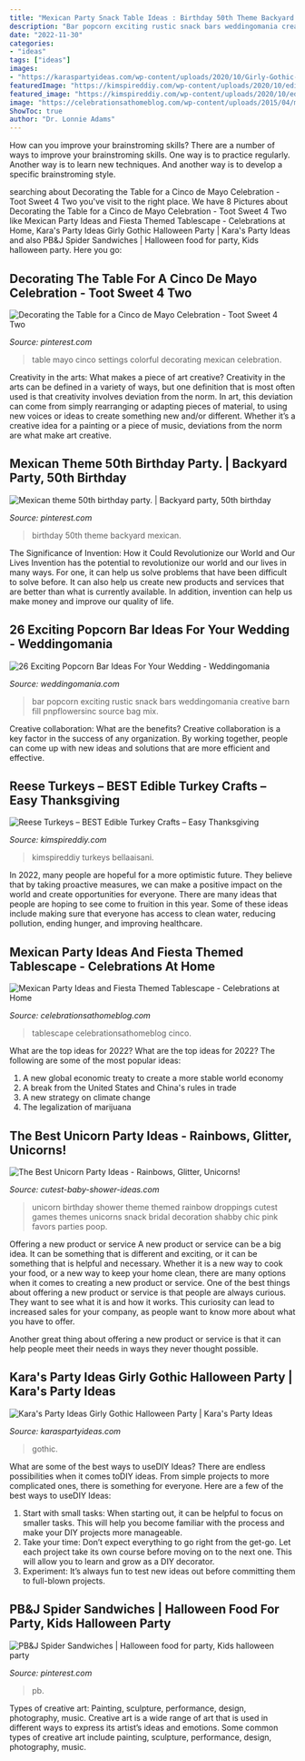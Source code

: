 ```yaml
---
title: "Mexican Party Snack Table Ideas : Birthday 50th Theme Backyard Mexican"
description: "Bar popcorn exciting rustic snack bars weddingomania creative barn fill pnpflowersinc source bag mix"
date: "2022-11-30"
categories:
- "ideas"
tags: ["ideas"]
images:
- "https://karaspartyideas.com/wp-content/uploads/2020/10/Girly-Gothic-Halloween-Party-via-Karas-Party-Ideas-KarasPartyIdeas.com13-683x1024.jpeg"
featuredImage: "https://kimspireddiy.com/wp-content/uploads/2020/10/edible-turkey-craft-1-1.jpg"
featured_image: "https://kimspireddiy.com/wp-content/uploads/2020/10/edible-turkey-craft-1-1.jpg"
image: "https://celebrationsathomeblog.com/wp-content/uploads/2015/04/mexican-place-settings.jpg"
ShowToc: true
author: "Dr. Lonnie Adams"
---
```



How can you improve your brainstroming skills?
There are a number of ways to improve your brainstroming skills. One way is to practice regularly. Another way is to learn new techniques. And another way is to develop a specific brainstroming style.

	

		
searching about Decorating the Table for a Cinco de Mayo Celebration - Toot Sweet 4 Two you've visit to the right place. We have 8 Pictures about Decorating the Table for a Cinco de Mayo Celebration - Toot Sweet 4 Two like Mexican Party Ideas and Fiesta Themed Tablescape - Celebrations at Home, Kara&#039;s Party Ideas Girly Gothic Halloween Party | Kara&#039;s Party Ideas and also PB&amp;J Spider Sandwiches | Halloween food for party, Kids halloween party. Here you go:
		
    
## Decorating The Table For A Cinco De Mayo Celebration - Toot Sweet 4 Two

<img loading=lazy src="https://i.pinimg.com/736x/98/9f/55/989f55a34c1ee3f2d8416b905295165e.jpg" onerror="this.onerror=null;this.src='https://tse2.mm.bing.net/th?id=OIP.RcD8_zWY9dPXDLMBNNC73QHaLV&amp;pid=15.1';" alt="Decorating the Table for a Cinco de Mayo Celebration - Toot Sweet 4 Two">

_Source: pinterest.com_

>table mayo cinco settings colorful decorating mexican celebration. 

	

Creativity in the arts: What makes a piece of art creative?
Creativity in the arts can be defined in a variety of ways, but one definition that is most often used is that creativity involves deviation from the norm. In art, this deviation can come from simply rearranging or adapting pieces of material, to using new voices or ideas to create something new and/or different. Whether it’s a creative idea for a painting or a piece of music, deviations from the norm are what make art creative.

    
## Mexican Theme 50th Birthday Party. | Backyard Party, 50th Birthday

<img loading=lazy src="https://i.pinimg.com/736x/76/7e/0e/767e0e64f9cdc1cba02e48c23e0d48b2--yard-party-th-birthday-party.jpg" onerror="this.onerror=null;this.src='https://tse3.mm.bing.net/th?id=OIP.DiRkvYg7e1gDzjMzB68--QHaJ3&amp;pid=15.1';" alt="Mexican theme 50th birthday party. | Backyard party, 50th birthday">

_Source: pinterest.com_

>birthday 50th theme backyard mexican. 

	

The Significance of Invention: How it Could Revolutionize our World and Our Lives
Invention has the potential to revolutionize our world and our lives in many ways. For one, it can help us solve problems that have been difficult to solve before. It can also help us create new products and services that are better than what is currently available. In addition, invention can help us make money and improve our quality of life.

    
## 26 Exciting Popcorn Bar Ideas For Your Wedding - Weddingomania

<img loading=lazy src="http://i.weddingomania.com/26-Popcorn-Bar-Ideas-For-Your-Wedding3.jpg" onerror="this.onerror=null;this.src='https://tse2.mm.bing.net/th?id=OIP.nIgCyPbUvtQusr0lIZ-Z2AAAAA&amp;pid=15.1';" alt="26 Exciting Popcorn Bar Ideas For Your Wedding - Weddingomania">

_Source: weddingomania.com_

>bar popcorn exciting rustic snack bars weddingomania creative barn fill pnpflowersinc source bag mix. 

	

Creative collaboration: What are the benefits?
Creative collaboration is a key factor in the success of any organization. By working together, people can come up with new ideas and solutions that are more efficient and effective.

    
## Reese Turkeys – BEST Edible Turkey Crafts – Easy Thanksgiving

<img loading=lazy src="https://kimspireddiy.com/wp-content/uploads/2020/10/edible-turkey-craft-1-1.jpg" onerror="this.onerror=null;this.src='https://tse4.mm.bing.net/th?id=OIP.qw-mTCij2kRUuAFjzde_iwHaMx&amp;pid=15.1';" alt="Reese Turkeys – BEST Edible Turkey Crafts – Easy Thanksgiving">

_Source: kimspireddiy.com_

>kimspireddiy turkeys bellaaisani. 

	

In 2022, many people are hopeful for a more optimistic future. They believe that by taking proactive measures, we can make a positive impact on the world and create opportunities for everyone. There are many ideas that people are hoping to see come to fruition in this year. Some of these ideas include making sure that everyone has access to clean water, reducing pollution, ending hunger, and improving healthcare.

    
## Mexican Party Ideas And Fiesta Themed Tablescape - Celebrations At Home

<img loading=lazy src="https://celebrationsathomeblog.com/wp-content/uploads/2015/04/mexican-place-settings.jpg" onerror="this.onerror=null;this.src='https://tse4.mm.bing.net/th?id=OIP.aJo-m0w8FEteQbyneRGEIwHaKO&amp;pid=15.1';" alt="Mexican Party Ideas and Fiesta Themed Tablescape - Celebrations at Home">

_Source: celebrationsathomeblog.com_

>tablescape celebrationsathomeblog cinco. 

	

What are the top ideas for 2022?
What are the top ideas for 2022? The following are some of the most popular ideas: 
1. A new global economic treaty to create a more stable world economy 
2. A break from the United States and China's rules in trade 
3. A new strategy on climate change 
4. The legalization of marijuana 

    
## The Best Unicorn Party Ideas - Rainbows, Glitter, Unicorns!

<img loading=lazy src="http://www.cutest-baby-shower-ideas.com/images/unicorndroppings.jpg" onerror="this.onerror=null;this.src='https://tse4.mm.bing.net/th?id=OIP.YiB-SpoXXmJLUzPhPXtNgQHaLH&amp;pid=15.1';" alt="The Best Unicorn Party Ideas - Rainbows, Glitter, Unicorns!">

_Source: cutest-baby-shower-ideas.com_

>unicorn birthday shower theme themed rainbow droppings cutest games themes unicorns snack bridal decoration shabby chic pink favors parties poop. 

	

Offering a new product or service
A new product or service can be a big idea. It can be something that is different and exciting, or it can be something that is helpful and necessary. Whether it is a new way to cook your food, or a new way to keep your home clean, there are many options when it comes to creating a new product or service. 
One of the best things about offering a new product or service is that people are always curious. They want to see what it is and how it works. This curiosity can lead to increased sales for your company, as people want to know more about what you have to offer. 

Another great thing about offering a new product or service is that it can help people meet their needs in ways they never thought possible.

    
## Kara&#039;s Party Ideas Girly Gothic Halloween Party | Kara&#039;s Party Ideas

<img loading=lazy src="https://karaspartyideas.com/wp-content/uploads/2020/10/Girly-Gothic-Halloween-Party-via-Karas-Party-Ideas-KarasPartyIdeas.com13-683x1024.jpeg" onerror="this.onerror=null;this.src='https://tse2.mm.bing.net/th?id=OIP.8RIsYsfu6QuCrzblp19z0AHaLG&amp;pid=15.1';" alt="Kara&#039;s Party Ideas Girly Gothic Halloween Party | Kara&#039;s Party Ideas">

_Source: karaspartyideas.com_

>gothic. 

	

What are some of the best ways to useDIY Ideas?
There are endless possibilities when it comes toDIY ideas. From simple projects to more complicated ones, there is something for everyone. Here are a few of the best ways to useDIY Ideas: 
1. Start with small tasks: When starting out, it can be helpful to focus on smaller tasks. This will help you become familiar with the process and make your DIY projects more manageable. 
2. Take your time: Don’t expect everything to go right from the get-go. Let each project take its own course before moving on to the next one. This will allow you to learn and grow as a DIY decorator. 
3. Experiment: It’s always fun to test new ideas out before committing them to full-blown projects.

    
## PB&amp;J Spider Sandwiches | Halloween Food For Party, Kids Halloween Party

<img loading=lazy src="https://i.pinimg.com/736x/5e/7f/2b/5e7f2b801b1302325fc5eb7061d28f3d.jpg" onerror="this.onerror=null;this.src='https://tse2.mm.bing.net/th?id=OIP.C7ZNZOulL3MAVbrQwt--XAHaNH&amp;pid=15.1';" alt="PB&amp;J Spider Sandwiches | Halloween food for party, Kids halloween party">

_Source: pinterest.com_

>pb. 

	

Types of creative art: Painting, sculpture, performance, design, photography, music.
Creative art is a wide range of art that is used in different ways to express its artist’s ideas and emotions. Some common types of creative art include painting, sculpture, performance, design, photography, music.

